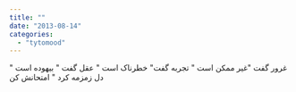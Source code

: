 ```yaml
---
title: ""
date: "2013-08-14"
categories: 
  - "tytomood"
---
```


ﻏﺮﻭﺭ ﮔﻔﺖ "ﻏﯿﺮ ﻣﻤﮑﻦ ﺍﺳﺖ " ﺗﺠﺮﺑﻪ ﮔﻔﺖ" ﺧﻄﺮﻧﺎﮎ ﺍﺳﺖ " ﻋﻘﻞ ﮔﻔﺖ " ﺑﯿﻬﻮﺩﻩ ﺍﺳﺖ " ﺩﻝ ﺯﻣﺰﻣﻪ ﮐﺮﺩ " ﺍﻣﺘﺤﺎﻧﺶ ﮐﻦ
